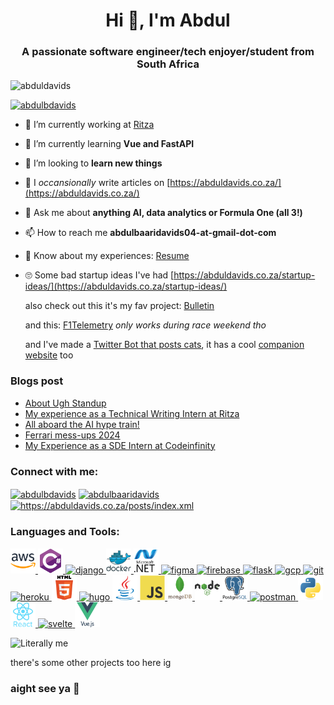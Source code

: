 <h1 align="center">Hi 👋, I'm Abdul</h1>
<h3 align="center">A passionate software engineer/tech enjoyer/student from South Africa</h3>

<p align="left"> <img src="https://komarev.com/ghpvc/?username=abduldavids&label=Profile%20views&color=0e75b6&style=flat" alt="abduldavids" /> </p>

<p align="left"> <a href="https://twitter.com/abdulbdavids" target="blank"><img src="https://img.shields.io/twitter/follow/abdulbdavids?logo=twitter&style=for-the-badge" alt="abdulbdavids" /></a> </p>

- 🔭 I’m currently working at [Ritza](https://ritza.co/)

- 🌱 I’m currently learning **Vue and FastAPI**

- 🤝 I’m looking to **learn new things**

- 📝 I _occansionally_ write articles on [https://abduldavids.co.za/](https://abduldavids.co.za/)

- 💬 Ask me about **anything AI, data analytics or Formula One (all 3!)**

- 📫 How to reach me **abdulbaaridavids04-at-gmail-dot-com**

- 📄 Know about my experiences: [Resume](https://docs.google.com/document/d/19UK7K5UlrhqD3JFsvAFf6Hc8tTJZOgvVmnj0lzyC7Zo/edit?usp=sharing)

- 🙄 Some bad startup ideas I've had [https://abduldavids.co.za/startup-ideas/](https://abduldavids.co.za/startup-ideas/)

    also check out this it's my fav project: [Bulletin](https://BulletinBoard.pages.dev)

    and this: [F1Telemetry](https://abduldavids.github.io/telemetry/) _only works during race weekend tho_

    and I've made a [Twitter Bot that posts cats](https://x.com/catsofcapetown), it has a cool [companion website](https://cats.abduldavids.co.za) too

### Blogs post
<!-- BLOG-POST-LIST:START -->
- [About Ugh Standup](https://abduldavids.co.za/posts/ughstandup/)
- [My experience as a Technical Writing Intern at Ritza](https://abduldavids.co.za/posts/ritza/)
- [All aboard the AI hype train!](https://abduldavids.co.za/posts/artificial-intelligence/)
- [Ferrari mess-ups 2024](https://abduldavids.co.za/posts/ferrari-2024/)
- [My Experience as a SDE Intern at Codeinfinity](https://abduldavids.co.za/posts/codeinfinity/)
<!-- BLOG-POST-LIST:END -->

<h3 align="left">Connect with me:</h3>
<p align="left">
<a href="https://twitter.com/abdulbdavids" target="blank"><img align="center" src="https://raw.githubusercontent.com/rahuldkjain/github-profile-readme-generator/master/src/images/icons/Social/twitter.svg" alt="abdulbdavids" height="30" width="40" /></a>
<a href="https://linkedin.com/in/abdulbaaridavids" target="blank"><img align="center" src="https://raw.githubusercontent.com/rahuldkjain/github-profile-readme-generator/master/src/images/icons/Social/linked-in-alt.svg" alt="abdulbaaridavids" height="30" width="40" /></a>
<a href="https://abduldavids.co.za/posts/index.xml" target="blank"><img align="center" src="https://raw.githubusercontent.com/rahuldkjain/github-profile-readme-generator/master/src/images/icons/Social/rss.svg" alt="https://abduldavids.co.za/posts/index.xml" height="30" width="40" /></a>
</p>

<h3 align="left">Languages and Tools:</h3>
<p align="left"> <a href="https://aws.amazon.com" target="_blank" rel="noreferrer"> <img src="https://raw.githubusercontent.com/devicons/devicon/master/icons/amazonwebservices/amazonwebservices-original-wordmark.svg" alt="aws" width="40" height="40"/> </a> <a href="https://www.w3schools.com/cs/" target="_blank" rel="noreferrer"> <img src="https://raw.githubusercontent.com/devicons/devicon/master/icons/csharp/csharp-original.svg" alt="csharp" width="40" height="40"/> </a> <a href="https://www.djangoproject.com/" target="_blank" rel="noreferrer"> <img src="https://cdn.worldvectorlogo.com/logos/django.svg" alt="django" width="40" height="40"/> </a> <a href="https://www.docker.com/" target="_blank" rel="noreferrer"> <img src="https://raw.githubusercontent.com/devicons/devicon/master/icons/docker/docker-original-wordmark.svg" alt="docker" width="40" height="40"/> </a> <a href="https://dotnet.microsoft.com/" target="_blank" rel="noreferrer"> <img src="https://raw.githubusercontent.com/devicons/devicon/master/icons/dot-net/dot-net-original-wordmark.svg" alt="dotnet" width="40" height="40"/> </a> <a href="https://www.figma.com/" target="_blank" rel="noreferrer"> <img src="https://www.vectorlogo.zone/logos/figma/figma-icon.svg" alt="figma" width="40" height="40"/> </a> <a href="https://firebase.google.com/" target="_blank" rel="noreferrer"> <img src="https://www.vectorlogo.zone/logos/firebase/firebase-icon.svg" alt="firebase" width="40" height="40"/> </a> <a href="https://flask.palletsprojects.com/" target="_blank" rel="noreferrer"> <img src="https://www.vectorlogo.zone/logos/pocoo_flask/pocoo_flask-icon.svg" alt="flask" width="40" height="40"/> </a> <a href="https://cloud.google.com" target="_blank" rel="noreferrer"> <img src="https://www.vectorlogo.zone/logos/google_cloud/google_cloud-icon.svg" alt="gcp" width="40" height="40"/> </a> <a href="https://git-scm.com/" target="_blank" rel="noreferrer"> <img src="https://www.vectorlogo.zone/logos/git-scm/git-scm-icon.svg" alt="git" width="40" height="40"/> </a> <a href="https://heroku.com" target="_blank" rel="noreferrer"> <img src="https://www.vectorlogo.zone/logos/heroku/heroku-icon.svg" alt="heroku" width="40" height="40"/> </a> <a href="https://www.w3.org/html/" target="_blank" rel="noreferrer"> <img src="https://raw.githubusercontent.com/devicons/devicon/master/icons/html5/html5-original-wordmark.svg" alt="html5" width="40" height="40"/> </a> <a href="https://gohugo.io/" target="_blank" rel="noreferrer"> <img src="https://api.iconify.design/logos-hugo.svg" alt="hugo" width="40" height="40"/> </a> <a href="https://www.java.com" target="_blank" rel="noreferrer"> <img src="https://raw.githubusercontent.com/devicons/devicon/master/icons/java/java-original.svg" alt="java" width="40" height="40"/> </a> <a href="https://developer.mozilla.org/en-US/docs/Web/JavaScript" target="_blank" rel="noreferrer"> <img src="https://raw.githubusercontent.com/devicons/devicon/master/icons/javascript/javascript-original.svg" alt="javascript" width="40" height="40"/> </a> <a href="https://www.mongodb.com/" target="_blank" rel="noreferrer"> <img src="https://raw.githubusercontent.com/devicons/devicon/master/icons/mongodb/mongodb-original-wordmark.svg" alt="mongodb" width="40" height="40"/> </a> <a href="https://nodejs.org" target="_blank" rel="noreferrer"> <img src="https://raw.githubusercontent.com/devicons/devicon/master/icons/nodejs/nodejs-original-wordmark.svg" alt="nodejs" width="40" height="40"/> </a> <a href="https://www.postgresql.org" target="_blank" rel="noreferrer"> <img src="https://raw.githubusercontent.com/devicons/devicon/master/icons/postgresql/postgresql-original-wordmark.svg" alt="postgresql" width="40" height="40"/> </a> <a href="https://postman.com" target="_blank" rel="noreferrer"> <img src="https://www.vectorlogo.zone/logos/getpostman/getpostman-icon.svg" alt="postman" width="40" height="40"/> </a> <a href="https://www.python.org" target="_blank" rel="noreferrer"> <img src="https://raw.githubusercontent.com/devicons/devicon/master/icons/python/python-original.svg" alt="python" width="40" height="40"/> </a> <a href="https://reactjs.org/" target="_blank" rel="noreferrer"> <img src="https://raw.githubusercontent.com/devicons/devicon/master/icons/react/react-original-wordmark.svg" alt="react" width="40" height="40"/> </a> <a href="https://svelte.dev" target="_blank" rel="noreferrer"> <img src="https://upload.wikimedia.org/wikipedia/commons/1/1b/Svelte_Logo.svg" alt="svelte" width="40" height="40"/> </a> <a href="https://vuejs.org/" target="_blank" rel="noreferrer"> <img src="https://raw.githubusercontent.com/devicons/devicon/master/icons/vuejs/vuejs-original-wordmark.svg" alt="vuejs" width="40" height="40"/> </a> </p>


![Literally me](https://media.tenor.com/2HxG1M-nxWQAAAAM/ryan-gosling.gif)



there's some other projects too here ig

### aight see ya  🤙 
